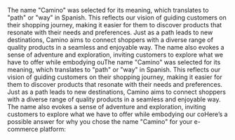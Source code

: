 The name "Camino" was selected for its meaning, which translates to "path" or "way"
in Spanish. This reflects our vision of guiding customers on their shopping journey,
making it easier for them to discover products that resonate with their needs and
preferences. Just as a path leads to new destinations, Camino aims to connect
shoppers with a diverse range of quality products in a seamless and enjoyable way.
The name also evokes a sense of adventure and exploration, inviting customers to
explore what we have to offer while embodying ouThe name "Camino" was selected for
its meaning, which translates to "path" or "way" in Spanish. This reflects
our vision of guiding customers on their shopping journey, making it easier
for them to discover products that resonate with their needs and preferences.
    Just as a path leads to new destinations, Camino aims to connect shoppers
    with a diverse range of quality products in a seamless and enjoyable way.
    The name also evokes a sense of adventure and exploration, inviting customers
    to explore what we have to offer while embodying our coHere’s a possible 
    answer for why you chose the name "Camino" for your e-commerce platform:

